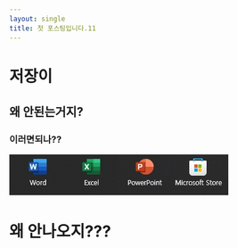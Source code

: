 ```yaml
---
layout: single
title: 첫 포스팅입니다.11
---
```


# 저장이
## 왜 안된는거지?
### 이러면되나??

![샘플이미지](./2023-11-10-test.png)


# 왜 안나오지???